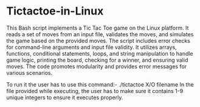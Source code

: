 # Tictactoe-in-Linux
This Bash script implements a Tic Tac Toe game on the Linux platform. It reads a set of moves from an input file, validates the moves, and simulates the game based on the provided moves. The script includes error checks for command-line arguments and input file validity. It utilizes arrays, functions, conditional statements, loops, and string manipulation to handle game logic, printing the board, checking for a winner, and ensuring valid moves. The code promotes modularity and provides error messages for various scenarios.

To run it the user has to use this command:- ./tictactoe X/O filename
In the file provided while executing, the user has to make sure it contains 1-9 unique integers to ensure it executes properly.
